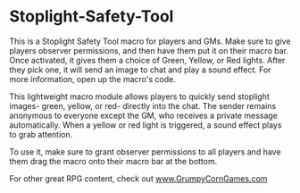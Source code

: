# Stoplight-Safety-Tool
This is a Stoplight Safety Tool macro for players and GMs. Make sure to give players observer permissions, and then have them put it on their macro bar. Once activated, it gives them a choice of Green, Yellow, or Red lights. After they pick one, it will send an image to chat and play a sound effect.  For more information, open up the macro's code.


This lightweight macro module allows players to quickly send stoplight images- green, yellow, or red- directly into the chat. The sender remains anonymous to everyone except the GM, who receives a private message automatically. When a yellow or red light is triggered, a sound effect plays to grab attention.

To use it, make sure to grant observer permissions to all players and have them drag the macro onto their macro bar at the bottom.

For other great RPG content, check out www.GrumpyCornGames.com
